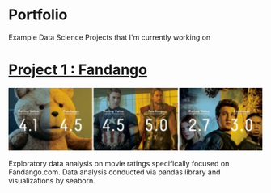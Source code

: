 # Portfolio
Example Data Science Projects that I'm currently working on

# [Project 1 : Fandango](https://github.com/musster/Fandango)


![](https://raw.githubusercontent.com/musster/Portfolio/eb94728da192976b92da23584622436bc6b3dd0b/images/f3.jpg)

Exploratory data analysis on movie ratings specifically focused on Fandango.com. 
Data analysis conducted via pandas library and visualizations by seaborn.

